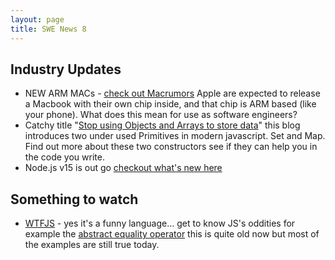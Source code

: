 ```yaml
---
layout: page
title: SWE News 8
---
```

## Industry Updates

* NEW ARM MACs - [check out Macrumors](https://www.macrumors.com/guide/what-to-expect-apple-november-event/) Apple are expected to release a Macbook with their own chip inside, and that chip is ARM based (like your phone). What does this mean for use as software engineers?
* Catchy title "[Stop using Objects and Arrays to store data](https://medium.com/javascript-in-plain-english/stop-using-objects-and-arrays-to-store-data-289c3edaaa33)" this blog introduces two under used Primitives in modern javascript. Set and Map. Find out more about these two constructors see if they can help you in the code you write.
* Node.js v15 is out go [checkout what's new here](https://nodejs.org/en/blog/release/v15.1.0/)

## Something to watch

* [WTFJS](https://github.com/denysdovhan/wtfjs#readme) - yes it's a funny language... get to know JS's oddities for example the [abstract equality operator](https://www.youtube.com/watch?v=et8xNAc2ic8) this is quite old now but most of the examples are still true today.
